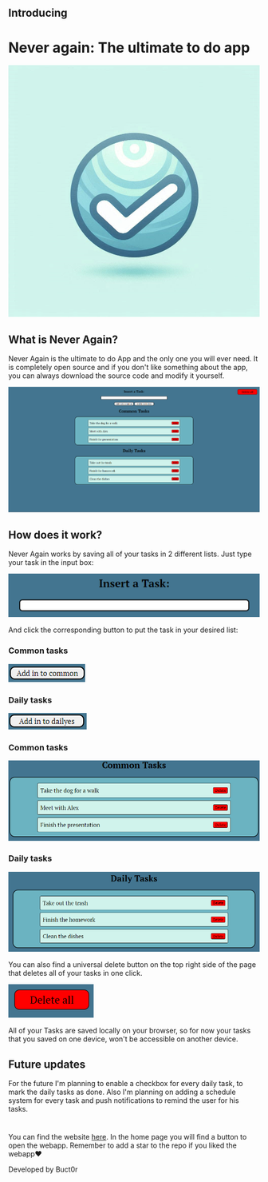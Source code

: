 ## Introducing
# **Never again: The ultimate to do app**

![logo_never_again](./imgs/logo_never_again.png)

## What is Never Again?
Never Again is the ultimate to do App and the only one you will ever need. It is completely open source and if you don't like something about the app, you can always download the source code and modify it yourself.

![main page](./imgs/whole_page.png)

## How does it work?
Never Again works by saving all of your tasks in 2 different lists. Just type your task in the input box:

![input](./imgs/input.png)

And click the corresponding button to put the task in your desired list:
### Common tasks
![common button](./imgs/common_button.png)
### Daily tasks
![daily button](./imgs/daily_button.png) 

### Common tasks
![common tasks](./imgs/common.png)
### Daily tasks
![daily tasks](./imgs/daily.png)

You can also find a universal delete button on the top right side of the page that deletes all of your tasks in one click.

![clear button](./imgs/clear.png)

All of your Tasks are saved locally on your browser, so for now your tasks that you saved on one device, won't be accessible on another device.

## Future updates
For the future I'm planning to enable a checkbox for every daily task, to mark the daily tasks as done. Also I'm planning on adding a schedule system for every task and push notifications to remind the user for his tasks.

#
You can find the website [here](https://buct0r.github.io/NeverAgain/). In the home page you will find a button to open the webapp.
Remember to add a star to the repo if you liked the webapp❤️

Developed by Buct0r
